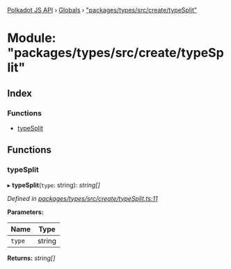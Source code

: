 [Polkadot JS API](../README.md) › [Globals](../globals.md) › ["packages/types/src/create/typeSplit"](_packages_types_src_create_typesplit_.md)

# Module: "packages/types/src/create/typeSplit"

## Index

### Functions

* [typeSplit](_packages_types_src_create_typesplit_.md#typesplit)

## Functions

###  typeSplit

▸ **typeSplit**(`type`: string): *string[]*

*Defined in [packages/types/src/create/typeSplit.ts:11](https://github.com/polkadot-js/api/blob/eda5edbd4/packages/types/src/create/typeSplit.ts#L11)*

**Parameters:**

Name | Type |
------ | ------ |
`type` | string |

**Returns:** *string[]*

